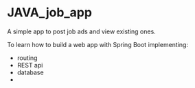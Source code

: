 # JAVA_job_app

A simple app to post job ads and view existing ones.

To learn how to build a web app with Spring Boot implementing:
- routing
- REST api
- database
- 
